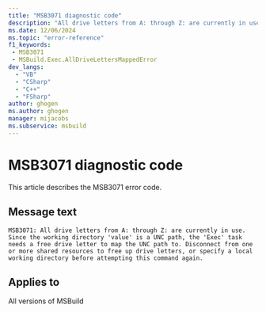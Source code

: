 ```yaml
---
title: "MSB3071 diagnostic code"
description: "All drive letters from A: through Z: are currently in use. Since the working directory 'value' is a UNC path, the 'Exec' task needs a free drive letter to map the UNC path to. Disconnect from one or more shared resources to free up drive letters, or specify a local working directory before attempting this command again."
ms.date: 12/06/2024
ms.topic: "error-reference"
f1_keywords:
 - MSB3071
 - MSBuild.Exec.AllDriveLettersMappedError
dev_langs:
  - "VB"
  - "CSharp"
  - "C++"
  - "FSharp"
author: ghogen
ms.author: ghogen
manager: mijacobs
ms.subservice: msbuild
---
```


# MSB3071 diagnostic code

<!-- :::ErrorDefinitionDescription::: -->
<!-- :::editable-content name="introDescription"::: -->
This article describes the MSB3071 error code.
<!-- :::editable-content-end::: -->

## Message text

`MSB3071: All drive letters from A: through Z: are currently in use. Since the working directory 'value' is a UNC path, the 'Exec' task needs a free drive letter to map the UNC path to. Disconnect from one or more shared resources to free up drive letters, or specify a local working directory before attempting this command again.`

<!-- :::editable-content name="postOutputDescription"::: -->
<!--
{StrBegin="MSB3071: "}LOCALIZATION: "Exec", "A:", and "Z:" should not be localized.
-->
<!-- :::editable-content-end::: -->
<!-- :::ErrorDefinitionDescription-end::: -->

## Applies to

All versions of MSBuild

